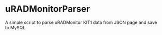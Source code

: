# uRADMonitorParser
A simple script to parse uRADMonitor KIT1 data from JSON page and save to MySQL.
